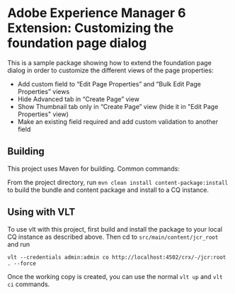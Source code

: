 # Adobe Experience Manager 6 Extension: Customizing the foundation page dialog

This is a sample package showing how to extend the foundation page dialog in order to customize the different views of the page properties:
* Add custom field to “Edit Page Properties” and “Bulk Edit Page Properties” views
* Hide Advanced tab in “Create Page” view
* Show Thumbnail tab only in “Create Page” view (hide it in "Edit Page Properties" view)
* Make an existing field required and add custom validation to another field

## Building 
 
This project uses Maven for building. Common commands:

From the project directory, run ``mvn clean install content-package:install`` to build the bundle and content package and install to a CQ instance.

## Using with VLT 
 
To use vlt with this project, first build and install the package to your local CQ instance as described above. Then cd to `src/main/content/jcr_root` and run

    vlt --credentials admin:admin co http://localhost:4502/crx/-/jcr:root . --force

Once the working copy is created, you can use the normal ``vlt up`` and ``vlt ci`` commands.